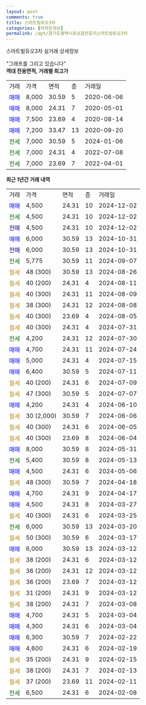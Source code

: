 ```yaml
---
layout: post
comments: true
title: 스마트빌듀오3차
categories: [아파트정보]
permalink: /apt/경기도평택시포승읍만호리스마트빌듀오3차
---
```


스마트빌듀오3차 실거래 상세정보

<script type="text/javascript">
  google.charts.load('current', {'packages':['line', 'corechart']});
  google.charts.setOnLoadCallback(drawChart);

  function drawChart() {
    var data = new google.visualization.DataTable();
    data.addColumn('date', '거래일');
    data.addColumn('number', "매매");
    data.addColumn('number', "전세");
    data.addColumn('number', "전매");

    data.addRows([[new Date(Date.parse("2024-12-02")), 4500, null, null], [new Date(Date.parse("2024-12-02")), null, 4500, null], [new Date(Date.parse("2024-12-02")), null, null, 4500], [new Date(Date.parse("2024-10-31")), 6000, null, null], [new Date(Date.parse("2024-10-31")), null, null, 6000], [new Date(Date.parse("2024-09-07")), null, 5775, null], [new Date(Date.parse("2024-08-26")), null, null, null], [new Date(Date.parse("2024-08-11")), null, null, null], [new Date(Date.parse("2024-08-09")), null, null, null], [new Date(Date.parse("2024-08-08")), null, null, null], [new Date(Date.parse("2024-08-05")), null, null, null], [new Date(Date.parse("2024-07-31")), null, null, null], [new Date(Date.parse("2024-07-30")), null, 4200, null], [new Date(Date.parse("2024-07-24")), 4700, null, null], [new Date(Date.parse("2024-07-15")), 5000, null, null], [new Date(Date.parse("2024-07-11")), 6400, null, null], [new Date(Date.parse("2024-07-09")), null, null, null], [new Date(Date.parse("2024-07-07")), null, null, null], [new Date(Date.parse("2024-06-10")), 4200, null, null], [new Date(Date.parse("2024-06-06")), null, null, null], [new Date(Date.parse("2024-06-05")), null, null, null], [new Date(Date.parse("2024-06-04")), null, null, null], [new Date(Date.parse("2024-05-31")), 8000, null, null], [new Date(Date.parse("2024-05-13")), null, 5400, null], [new Date(Date.parse("2024-05-06")), 4500, null, null], [new Date(Date.parse("2024-04-18")), null, null, null], [new Date(Date.parse("2024-04-17")), 4700, null, null], [new Date(Date.parse("2024-03-27")), 4500, null, null], [new Date(Date.parse("2024-03-25")), null, null, null], [new Date(Date.parse("2024-03-20")), null, 6000, null], [new Date(Date.parse("2024-03-17")), null, null, null], [new Date(Date.parse("2024-03-12")), 6000, null, null], [new Date(Date.parse("2024-03-12")), null, null, null], [new Date(Date.parse("2024-03-12")), null, null, null], [new Date(Date.parse("2024-03-12")), null, null, null], [new Date(Date.parse("2024-03-12")), null, null, null], [new Date(Date.parse("2024-03-08")), null, null, null], [new Date(Date.parse("2024-03-04")), 4700, null, null], [new Date(Date.parse("2024-03-04")), 4300, null, null], [new Date(Date.parse("2024-02-22")), 6300, null, null], [new Date(Date.parse("2024-02-19")), 4600, null, null], [new Date(Date.parse("2024-02-15")), null, null, null], [new Date(Date.parse("2024-02-13")), null, null, null], [new Date(Date.parse("2024-02-11")), null, null, null], [new Date(Date.parse("2024-02-08")), null, 6500, null]]);

    var options = {
      hAxis: {
        format: 'yyyy/MM/dd'
      },    
      lineWidth: 0,
      pointsVisible: true,    
      title: '최근 1년간 유형별 실거래가 분포',
      legend: { position: 'bottom' }
    };

    var formatter = new google.visualization.NumberFormat({pattern:'###,###'} );
    formatter.format(data, 1);
    formatter.format(data, 2);
    
    setTimeout(function() {
        var chart = new google.visualization.LineChart(document.getElementById('columnchart_material'));
        chart.draw(data, (options));
        document.getElementById('loading').style.display = 'none';
    }, 200);
  }
</script>


<div id="loading" style="z-index:20; display: block; margin-left: 0px">"그래프를 그리고 있습니다"</div>
<div id="columnchart_material" style="width: 95%; margin-left: 0px; display: block"></div>
<!-- contents start -->
<b>역대 전용면적, 거래별 최고가</b>
<table class="sortable">
    <tr>
      <td>거래</td>
      <td>가격</td>
      <td>면적</td>
      <td>층</td>
      <td>거래일</td>
    </tr>
        <tr>
          <td><a style="color: blue">매매</a></td>
          <td>8,000</td>
          <td>30.59</td>
          <td>5</td>
          <td>2020-06-06</td>
        </tr>            <tr>
          <td><a style="color: blue">매매</a></td>
          <td>8,000</td>
          <td>24.31</td>
          <td>7</td>
          <td>2020-05-01</td>
        </tr>            <tr>
          <td><a style="color: blue">매매</a></td>
          <td>7,500</td>
          <td>23.69</td>
          <td>4</td>
          <td>2020-08-14</td>
        </tr>            <tr>
          <td><a style="color: blue">매매</a></td>
          <td>7,200</td>
          <td>33.47</td>
          <td>13</td>
          <td>2020-09-20</td>
        </tr>        
        <tr>
              <td><a style="color: darkgreen">전세</a></td>
              <td>7,000</td>
              <td>30.59</td>
              <td>5</td>
              <td>2024-01-06</td>
            </tr>            <tr>
              <td><a style="color: darkgreen">전세</a></td>
              <td>7,000</td>
              <td>24.31</td>
              <td>4</td>
              <td>2022-07-08</td>
            </tr>            <tr>
              <td><a style="color: darkgreen">전세</a></td>
              <td>7,000</td>
              <td>23.69</td>
              <td>7</td>
              <td>2022-04-01</td>
            </tr>        
    
</table>

<b>최근 1년간 거래 내역</b>

<table class="sortable">
    <tr>
      <td>거래</td>
      <td>가격</td>
      <td>면적</td>
      <td>층</td>
      <td>거래일</td>
    </tr>
    <tr>
      <td><a style="color: blue">매매</a></td>
      <td>4,500</td>
      <td>24.31</td>
      <td>10</td>
      <td>2024-12-02</td>
    </tr>          <tr>
      <td><a style="color: darkgreen">전세</a></td>
      <td>4,500</td>
      <td>24.31</td>
      <td>10</td>
      <td>2024-12-02</td>
    </tr>          <tr>
      <td><a style="color: darkblue">전매</a></td>
      <td>4,500</td>
      <td>24.31</td>
      <td>10</td>
      <td>2024-12-02</td>
    </tr>          <tr>
      <td><a style="color: blue">매매</a></td>
      <td>6,000</td>
      <td>30.59</td>
      <td>13</td>
      <td>2024-10-31</td>
    </tr>          <tr>
      <td><a style="color: darkblue">전매</a></td>
      <td>6,000</td>
      <td>30.59</td>
      <td>13</td>
      <td>2024-10-31</td>
    </tr>          <tr>
      <td><a style="color: darkgreen">전세</a></td>
      <td>5,775</td>
      <td>30.59</td>
      <td>11</td>
      <td>2024-09-07</td>
    </tr>          <tr>
      <td><a style="color: darkgoldenrod">월세</a></td>
      <td>48 (300)</td>
      <td>30.59</td>
      <td>13</td>
      <td>2024-08-26</td>
    </tr>          <tr>
      <td><a style="color: darkgoldenrod">월세</a></td>
      <td>40 (200)</td>
      <td>24.31</td>
      <td>4</td>
      <td>2024-08-11</td>
    </tr>          <tr>
      <td><a style="color: darkgoldenrod">월세</a></td>
      <td>40 (300)</td>
      <td>24.31</td>
      <td>11</td>
      <td>2024-08-09</td>
    </tr>          <tr>
      <td><a style="color: darkgoldenrod">월세</a></td>
      <td>38 (300)</td>
      <td>24.31</td>
      <td>12</td>
      <td>2024-08-08</td>
    </tr>          <tr>
      <td><a style="color: darkgoldenrod">월세</a></td>
      <td>40 (300)</td>
      <td>23.69</td>
      <td>4</td>
      <td>2024-08-05</td>
    </tr>          <tr>
      <td><a style="color: darkgoldenrod">월세</a></td>
      <td>40 (300)</td>
      <td>24.31</td>
      <td>4</td>
      <td>2024-07-31</td>
    </tr>          <tr>
      <td><a style="color: darkgreen">전세</a></td>
      <td>4,200</td>
      <td>24.31</td>
      <td>12</td>
      <td>2024-07-30</td>
    </tr>          <tr>
      <td><a style="color: blue">매매</a></td>
      <td>4,700</td>
      <td>24.31</td>
      <td>11</td>
      <td>2024-07-24</td>
    </tr>          <tr>
      <td><a style="color: blue">매매</a></td>
      <td>5,000</td>
      <td>24.31</td>
      <td>4</td>
      <td>2024-07-15</td>
    </tr>          <tr>
      <td><a style="color: blue">매매</a></td>
      <td>6,400</td>
      <td>30.59</td>
      <td>5</td>
      <td>2024-07-11</td>
    </tr>          <tr>
      <td><a style="color: darkgoldenrod">월세</a></td>
      <td>40 (200)</td>
      <td>24.31</td>
      <td>6</td>
      <td>2024-07-09</td>
    </tr>          <tr>
      <td><a style="color: darkgoldenrod">월세</a></td>
      <td>47 (300)</td>
      <td>30.59</td>
      <td>5</td>
      <td>2024-07-07</td>
    </tr>          <tr>
      <td><a style="color: blue">매매</a></td>
      <td>4,200</td>
      <td>24.31</td>
      <td>4</td>
      <td>2024-06-10</td>
    </tr>          <tr>
      <td><a style="color: darkgoldenrod">월세</a></td>
      <td>30 (2,000)</td>
      <td>30.59</td>
      <td>7</td>
      <td>2024-06-06</td>
    </tr>          <tr>
      <td><a style="color: darkgoldenrod">월세</a></td>
      <td>40 (300)</td>
      <td>24.31</td>
      <td>6</td>
      <td>2024-06-05</td>
    </tr>          <tr>
      <td><a style="color: darkgoldenrod">월세</a></td>
      <td>40 (300)</td>
      <td>23.69</td>
      <td>8</td>
      <td>2024-06-04</td>
    </tr>          <tr>
      <td><a style="color: blue">매매</a></td>
      <td>8,000</td>
      <td>30.59</td>
      <td>8</td>
      <td>2024-05-31</td>
    </tr>          <tr>
      <td><a style="color: darkgreen">전세</a></td>
      <td>5,400</td>
      <td>30.59</td>
      <td>8</td>
      <td>2024-05-13</td>
    </tr>          <tr>
      <td><a style="color: blue">매매</a></td>
      <td>4,500</td>
      <td>24.31</td>
      <td>6</td>
      <td>2024-05-06</td>
    </tr>          <tr>
      <td><a style="color: darkgoldenrod">월세</a></td>
      <td>48 (300)</td>
      <td>30.59</td>
      <td>7</td>
      <td>2024-04-18</td>
    </tr>          <tr>
      <td><a style="color: blue">매매</a></td>
      <td>4,700</td>
      <td>24.31</td>
      <td>9</td>
      <td>2024-04-17</td>
    </tr>          <tr>
      <td><a style="color: blue">매매</a></td>
      <td>4,500</td>
      <td>24.31</td>
      <td>8</td>
      <td>2024-03-27</td>
    </tr>          <tr>
      <td><a style="color: darkgoldenrod">월세</a></td>
      <td>40 (300)</td>
      <td>24.31</td>
      <td>6</td>
      <td>2024-03-25</td>
    </tr>          <tr>
      <td><a style="color: darkgreen">전세</a></td>
      <td>6,000</td>
      <td>30.59</td>
      <td>13</td>
      <td>2024-03-20</td>
    </tr>          <tr>
      <td><a style="color: darkgoldenrod">월세</a></td>
      <td>50 (300)</td>
      <td>30.59</td>
      <td>6</td>
      <td>2024-03-17</td>
    </tr>          <tr>
      <td><a style="color: blue">매매</a></td>
      <td>6,000</td>
      <td>30.59</td>
      <td>13</td>
      <td>2024-03-12</td>
    </tr>          <tr>
      <td><a style="color: darkgoldenrod">월세</a></td>
      <td>38 (200)</td>
      <td>24.31</td>
      <td>6</td>
      <td>2024-03-12</td>
    </tr>          <tr>
      <td><a style="color: darkgoldenrod">월세</a></td>
      <td>36 (200)</td>
      <td>24.31</td>
      <td>12</td>
      <td>2024-03-12</td>
    </tr>          <tr>
      <td><a style="color: darkgoldenrod">월세</a></td>
      <td>36 (200)</td>
      <td>23.69</td>
      <td>7</td>
      <td>2024-03-12</td>
    </tr>          <tr>
      <td><a style="color: darkgoldenrod">월세</a></td>
      <td>31 (200)</td>
      <td>24.31</td>
      <td>9</td>
      <td>2024-03-12</td>
    </tr>          <tr>
      <td><a style="color: darkgoldenrod">월세</a></td>
      <td>38 (200)</td>
      <td>24.31</td>
      <td>7</td>
      <td>2024-03-08</td>
    </tr>          <tr>
      <td><a style="color: blue">매매</a></td>
      <td>4,700</td>
      <td>24.31</td>
      <td>5</td>
      <td>2024-03-04</td>
    </tr>          <tr>
      <td><a style="color: blue">매매</a></td>
      <td>4,300</td>
      <td>24.31</td>
      <td>6</td>
      <td>2024-03-04</td>
    </tr>          <tr>
      <td><a style="color: blue">매매</a></td>
      <td>6,300</td>
      <td>30.59</td>
      <td>7</td>
      <td>2024-02-22</td>
    </tr>          <tr>
      <td><a style="color: blue">매매</a></td>
      <td>4,600</td>
      <td>24.31</td>
      <td>6</td>
      <td>2024-02-19</td>
    </tr>          <tr>
      <td><a style="color: darkgoldenrod">월세</a></td>
      <td>35 (200)</td>
      <td>24.31</td>
      <td>9</td>
      <td>2024-02-15</td>
    </tr>          <tr>
      <td><a style="color: darkgoldenrod">월세</a></td>
      <td>38 (200)</td>
      <td>24.31</td>
      <td>7</td>
      <td>2024-02-13</td>
    </tr>          <tr>
      <td><a style="color: darkgoldenrod">월세</a></td>
      <td>37 (200)</td>
      <td>23.69</td>
      <td>11</td>
      <td>2024-02-11</td>
    </tr>          <tr>
      <td><a style="color: darkgreen">전세</a></td>
      <td>6,500</td>
      <td>24.31</td>
      <td>6</td>
      <td>2024-02-08</td>
    </tr>      </table>
<!-- contents end -->    

